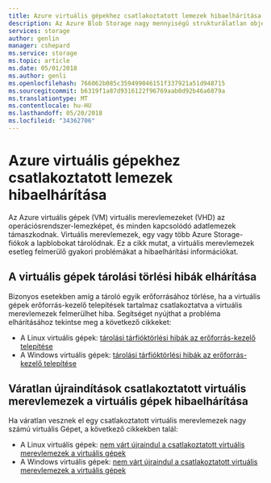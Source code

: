 ```yaml
---
title: Azure virtuális gépekhez csatlakoztatott lemezek hibaelhárítása |} Microsoft Docs
description: Az Azure Blob Storage nagy mennyiségű strukturálatlan objektumadat, például szöveg vagy bináris adatok tárolására szolgál. Az alkalmazások a PowerShellből vagy az Azure CLI-ből érhetik el a Blob Storage tárolóban lévő objektumokat, vagy egy kódból az Azure Storage ügyfélkódtárakon vagy REST-kódon keresztül.
services: storage
author: genlin
manager: cshepard
ms.service: storage
ms.topic: article
ms.date: 05/01/2018
ms.author: genli
ms.openlocfilehash: 766062b085c359499046151f337921a51d948715
ms.sourcegitcommit: b6319f1a87d9316122f96769aab0d92b46a6879a
ms.translationtype: MT
ms.contentlocale: hu-HU
ms.lasthandoff: 05/20/2018
ms.locfileid: "34362706"
---
```

# <a name="troubleshoot-disks-attached-to-azure-vms"></a>Azure virtuális gépekhez csatlakoztatott lemezek hibaelhárítása 

Az Azure virtuális gépek (VM) virtuális merevlemezeket (VHD) az operációsrendszer-lemezképet, és minden kapcsolódó adatlemezek támaszkodnak. Virtuális merevlemezek, egy vagy több Azure Storage-fiókok a lapblobokat tárolódnak. Ez a cikk mutat, a virtuális merevlemezek esetleg felmerülő gyakori problémákat a hibaelhárítási információkat. 

## <a name="troubleshoot-storage-deletion-errors-for-a-vm"></a>A virtuális gépek tárolási törlési hibák elhárítása

Bizonyos esetekben amíg a tároló egyik erőforrásához törlése, ha a virtuális gépek erőforrás-kezelő telepítések tartalmaz csatlakoztatva a virtuális merevlemezek felmerülhet hiba. Segítséget nyújthat a probléma elhárításához tekintse meg a következő cikkeket: 

  * A Linux virtuális gépek: [tárolási tárfióktörlési hibák az erőforrás-kezelő telepítése](../../virtual-machines/linux/storage-resource-deletion-errors.md)  
  * A Windows virtuális gépek: [tárolási tárfióktörlési hibák az erőforrás-kezelő telepítése](../../virtual-machines/windows/storage-resource-deletion-errors.md)  

## <a name="troubleshoot-unexpected-reboots-of-vms-with-attached-vhds"></a>Váratlan újraindítások csatlakoztatott virtuális merevlemezek a virtuális gépek hibaelhárítása

Ha váratlan vesznek el egy csatlakoztatott virtuális merevlemezek nagy számú virtuális Gépet, a következő cikkekben talál:

  * A Linux virtuális gépek: [nem várt újraindul a csatlakoztatott virtuális merevlemezek a virtuális gépek](../../virtual-machines/linux/unexpected-reboots-attached-vhds.md)
  * A Windows virtuális gépek: [nem várt újraindul a csatlakoztatott virtuális merevlemezek a virtuális gépek](../../virtual-machines/linux/unexpected-reboots-attached-vhds.md)
